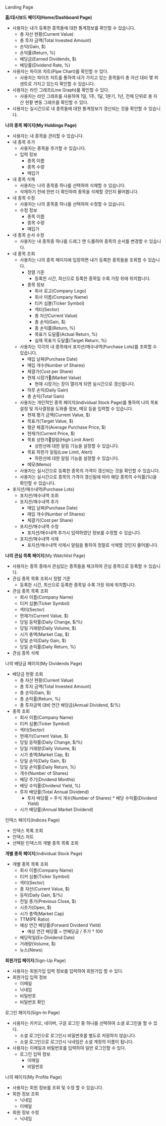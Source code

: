 Landing Page

**홈/대시보드 페이지(Home/Dashboard Page)**
- 사용자는 내가 등록한 종목들에 대한 통계정보를 확인할 수 있습니다.
	- 총 자산 현황(Current Value)
	- 총 투자 금액(Total Invested Amount)
	- 손익(Gain, $)
	- 손익률(Return, %)
	- 배당금(Earned Dividends, $)
	- 배당률(Dividend Rate, %)
- 사용자는 파이프 차트(Pipe Chart)를 확인할 수 있다.
	- 사용자는 파이프 차트를 통하여 내가 가지고 있는 종목들이 총 자산 대비 몇 퍼센트로 가지고 있는지 확인할 수 있습니다.
- 사용자는 라인 그래프(Line Graph)를 확인할 수 있다.
	- 사용자는 라인 그래프를 사용하여 1일, 1주, 1달, 1분기, 1년, 전체 단위로 총 자산 현황 변동 그래프를 확인할 수 있다.
- 사용자는 실시간으로 내 종목들에 대한 통계정보가 갱신되는 것을 확인할 수 있습니다.

**나의 종목 페이지(My Holdings Page)**
- 사용자는 내 종목을 관리할 수 있습니다.
- 내 종목 추가
	- 사용자는 종목을 추가할 수 있습니다.
	- 입력 정보
		- 종목 이름
		- 종목 수량
		- 매입가
- 내 종목 삭제
	- 사용자는 나의 종목중 하나를 선택하여 삭제할 수 있습니다.
	- 삭제하기 전에 한번 더 확인하여 종목을 삭제할 것인지 물어봅니다.
- 내 종목 수정
	- 사용자는 나의 종목중 하나를 선택하여 수정할 수 있습니다.
	- 수정 정보
		- 종목 이름
		- 종목 수량
		- 매입가
- 내 종목 순서 수정
	- 사용자는 내 종목중 하나를 드래그 앤 드롭하여 종목의 순서를 변경할 수 있습니다.
- 내 종목 조회
	- 사용자는 나의 종목 페이지에 입장하면 내가 등록한 종목들을 조회할 수 있습니다.
		- 정렬 기준
			- 등록한 시간, 최신으로 등록한 종목일 수록 가장 위에 위치합니다.
		- 종목 정보
			- 회사 로고(Company Logo)
			- 회사 이름(Company Name)
			- 티커 심볼(Ticker Symbol)
			- 섹터(Sector)
			- 총 자산Current Value)
			- 총 손익(Gain, $)
			- 총 손익률(Return, %)
			- 목표가 도달률(Actual Return, %)
			- 실제 목표가 도달률(Target Return, %)
	- 사용자는 각각의 내 종목에서 포지션/매수내역(Purchase Lots)를 조회할 수 있습니다.
		- 매입 날짜(Purchase Date)
		- 매입 개수(Number of Shares)
		- 체결가(Cost per Share)
		- 현재 시장가(Market Value)
			- 현재 시장가는 장이 열리게 되면 실시간으로 갱신됩니다.
		- 하루 손익(Daily Gain)
		- 총 손익(Total Gain)
	- 사용자는 개인적인 종목 페이지(Individual Stock Page)를 통하여 나의 목표 설정 및 의사결정을 도와줄 정보, 메모 등을 입력할 수 있습니다.
		- 현재 평가 금액(Current Value, $)
		- 목표가(Target Value, $)
		- 평균 체결가(Average Purchase Price, $)
		- 현재가(Current Price, $)
		- 목표 상한가알림(High Limit Alert)
			- 상한선에 대한 알림 기능을 설정할 수 있습니다.
		- 목표 하한가 알림(Low Limit, Alert)
			- 하한선에 대한 알림 기능을 설정할 수 있습니다.
		- 메모(Memo)
	- 사용자는 실시간으로 등록한 종목의 가격이 갱신되는 것을 확인할 수 있습니다.
	- 사용자는 실시간으로 종목의 가격이 갱신됨에 따라 해당 종목의 수익률(%)을 확인할 수 있습니다.
- 포지션/매수내역(Purchase Lots)
	- 포지션/매수내역 조회
	- 포지션/매수내역 추가		
		- 매입 날짜(Purchase Date)
		- 매입 개수(Number of Shares)
		- 체결가(Cost per Share)
	- 포지션/매수내역 수정
		- 포지션/매수내역 추가시 입력하였던 정보를 수정할 수 있습니다.
	- 포지션/매수내역 삭제
		- 포지션/매수내역 삭제시 알림을 통하여 정말로 삭제할 것인지 물어봅니다.

**나의 관심 목록 페이지**(My Watchlist Page)
- 사용자는 종목 중에서 관심있는 종목들을 체크하여 관심 종목으로 등록할 수 있습니다.
- 관심 종목 목록 조회시 정렬 기준
	- 등록한 시간, 최신으로 등록한 종목일 수록 가장 위에 위치합니다.
- 관심 종목 목록 조회
	- 회사 이름(Company Name)
	- 티커 심볼(Ticker Symbol)
	- 섹터(Sector)
	- 현재가(Current Value, $)
	- 당일 등락률(Daily Change, $/%)
	- 당일 거래량(Daily Volume, $)
	- 시가 총액(Market Cap, $)
	- 당일 손익(Daily Gain, $)
	- 당일 손익률(Daily Return, %)
- 관심 종목 삭제

나의 배당금 페이지(My Dividends Page)
- 배당금 현황 조회
	- 총 자산 현황(Current Value)
	- 총 투자 금액(Total Invested Amount)
	- 총 손익(Gain, $)
	- 총 손익률(Return, %)
	- 총 투자금액 대비 연간 배당금(Annual Dividend, $/%)
- 종목 조회
	- 회사 이름(Company Name)
	- 티커 심볼(Ticker Symbol)
	- 섹터(Sector)
	- 현재가(Current Value, $)
	- 당일 등락률(Daily Change, $/%)
	- 당일 거래량(Daily Volume, $)
	- 시가 총액(Market Cap, $)
	- 당일 손익(Daily Gain, $)
	- 당일 손익률(Daily Return, %)
	- 개수(Number of Shares)
	- 배당 주기(Dividend Months)
	- 배당 수익률(Dividend Yield, %)
	- 투자 배당률(Total Annual Dividend)
		- 투자 배당률 = 주식 개수(Number of Shares) * 배당 수익률(Dividend Yield)
	- 시가 배당률(Annual Market Dividend)

인덱스 페이지(Indices Page)
- 인덱스 목록 조회
- 인덱스 차트
- 선택된 인덱스의 개별 종목 목록 조회


**개별 종목 페이지**(Individual Stock Page)
- 개별 종목 목록 조회
	- 회사 이름(Company Name)
	- 티커 심볼(Ticker Symbol)
	- 섹터(Sector)
	- 총 자산(Current Value, $)
	- 등락(Daily Gain, $/%)
	- 전일 종가(Previous Close, $)
	- 시초가(Open, $)
	- 시가 총액(Market Cap)
	- TTM(PE Ratio)
	- 예상 연간 배당률(Forward Dividend Yield)
		- 예상 연간 배당률 = 연배당금 / 주가 * 100
	- 배당락일(Ex-Dividend Date)
	- 거래량(Volume, $)
	- 뉴스(News)



**회원가입 페이지**(Sign-Up Page)
- 사용자는 회원가입 입력 정보를 입력하여 회원가입 할 수 있다.
- 회원가입 입력 정보
	- 이메일
	- 닉네임
	- 비밀번호
	- 비밀번호 확인

로그인 페이지(Sign-In Page)
- 사용자는 카카오, 네이버, 구글 로그인 중 하나를 선택하여 소셜 로그인을 할 수 있다.
	- 소셜 로그인으로 로그인시 비밀번호를 별도로 저장하지 않습니다.
	- 소셜 로그인으로 로그인시 닉네임은 소셜 계정의 이름이 됩니다.
- 사용자는 이메일과 비밀번호를 입력하여 일반 로그인할 수 있다.
	- 로그인 입력 정보
		- 이메일
		- 비밀번호

나의 페이지(My Profile Page)
- 사용자는 회원 정보를 조회 및 수정 할 수 있습니다.
- 회원 정보 조회
	- 닉네임
	- 이메일
- 회원 정보 수정
	- 닉네임






